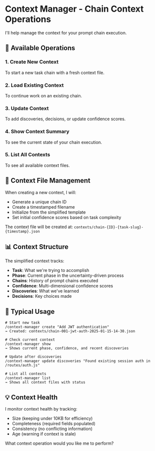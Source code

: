 # Context Manager - Chain Context Operations

I'll help manage the context for your prompt chain execution.

## 📂 Available Operations

### 1. Create New Context
To start a new task chain with a fresh context file.

### 2. Load Existing Context
To continue work on an existing chain.

### 3. Update Context
To add discoveries, decisions, or update confidence scores.

### 4. Show Context Summary
To see the current state of your chain execution.

### 5. List All Contexts
To see all available context files.

## 🔧 Context File Management

When creating a new context, I will:
- Generate a unique chain ID
- Create a timestamped filename
- Initialize from the simplified template
- Set initial confidence scores based on task complexity

The context file will be created at:
`contexts/chain-{ID}-{task-slug}-{timestamp}.json`

## 📊 Context Structure

The simplified context tracks:
- **Task**: What we're trying to accomplish
- **Phase**: Current phase in the uncertainty-driven process
- **Chains**: History of prompt chains executed
- **Confidence**: Multi-dimensional confidence scores
- **Discoveries**: What we've learned
- **Decisions**: Key choices made

## 🎯 Typical Usage

```
# Start new task
/context-manager create "Add JWT authentication"
→ Created: contexts/chain-001-jwt-auth-2025-01-15-14-30.json

# Check current context
/context-manager show
→ Shows current phase, confidence, and recent discoveries

# Update after discoveries
/context-manager update discoveries "Found existing session auth in /routes/auth.js"

# List all contexts
/context-manager list
→ Shows all context files with status
```

## 💡 Context Health

I monitor context health by tracking:
- Size (keeping under 10KB for efficiency)
- Completeness (required fields populated)
- Consistency (no conflicting information)
- Age (warning if context is stale)

What context operation would you like me to perform?